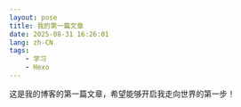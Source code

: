 ```yaml
---
layout: pose
title: 我的第一篇文章
date: 2025-08-31 16:26:01
lang: zh-CN
tags: 
    - 学习
    - Hexo
---
```

这是我的博客的第一篇文章，希望能够开启我走向世界的第一步！

